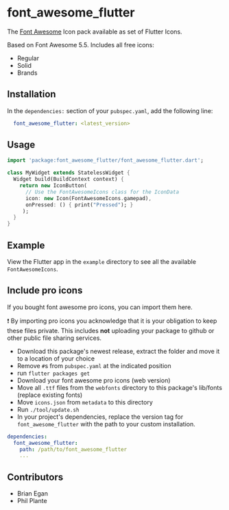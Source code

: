 # font_awesome_flutter

The [Font Awesome](http://fontawesome.io/icons/) Icon pack available as set of Flutter Icons.

Based on Font Awesome 5.5. Includes all free icons:

  * Regular
  * Solid
  * Brands

## Installation

In the `dependencies:` section of your `pubspec.yaml`, add the following line:

```yaml
  font_awesome_flutter: <latest_version>
```

## Usage

```dart
import 'package:font_awesome_flutter/font_awesome_flutter.dart';

class MyWidget extends StatelessWidget {
  Widget build(BuildContext context) {
    return new IconButton(
      // Use the FontAwesomeIcons class for the IconData
      icon: new Icon(FontAwesomeIcons.gamepad), 
      onPressed: () { print("Pressed"); }
     );
  }
}
```

## Example

View the Flutter app in the `example` directory to see all the available `FontAwesomeIcons`.

## Include pro icons

If you bought font awesome pro icons, you can import them here. 

:exclamation: By importing pro icons you acknowledge that it is your obligation to keep these files private. This includes **not** uploading your package to github or other public file sharing services.

- Download this package's newest release, extract the folder and move it to a location of your choice
- Remove `#`s from `pubspec.yaml` at the indicated position
- run `flutter packages get`
- Download your font awesome pro icons (web version)
- Move all `.ttf` files from the `webfonts` directory to this package's lib/fonts (replace existing fonts)
- Move `icons.json` from `metadata` to this directory
- Run `./tool/update.sh`
- In your project's dependencies, replace the version tag for `font_awesome_flutter` with the path to your custom installation.
```yaml
dependencies:
  font_awesome_flutter:
    path: /path/to/font_awesome_flutter
    ...
```

## Contributors

  - Brian Egan
  - Phil Plante
